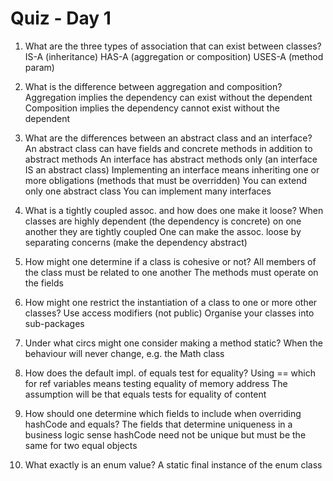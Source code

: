 # Quiz - Day 1

1. What are the three types of association that can exist between classes?
   IS-A (inheritance)
   HAS-A (aggregation or composition)
   USES-A (method param)

2. What is the difference between aggregation and composition?
   Aggregation implies the dependency can exist without the dependent
   Composition implies the dependency cannot exist without the dependent

3. What are the differences between an abstract class and an interface?
   An abstract class can have fields and concrete methods in addition to abstract methods
   An interface has abstract methods only (an interface IS an abstract class)
   Implementing an interface means inheriting one or more obligations (methods that must be overridden)
   You can extend only one abstract class
   You can implement many interfaces

4. What is a tightly coupled assoc. and how does one make it loose?
   When classes are highly dependent (the dependency is concrete) on one another they are tightly coupled
   One can make the assoc. loose by separating concerns (make the dependency abstract)

5. How might one determine if a class is cohesive or not?
   All members of the class must be related to one another
   The methods must operate on the fields

6. How might one restrict the instantiation of a class to one or more other classes?
   Use access modifiers (not public)
   Organise your classes into sub-packages

7. Under what circs might one consider making a method static?
   When the behaviour will never change, e.g. the Math class

8. How does the default impl. of equals test for equality?
   Using == which for ref variables means testing equality of memory address
   The assumption will be that equals tests for equality of content

9. How should one determine which fields to include when overriding hashCode and equals?
   The fields that determine uniqueness in a business logic sense
   hashCode need not be unique but must be the same for two equal objects

10. What exactly is an enum value?
    A static final instance of the enum class